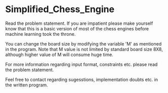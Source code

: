 # Simplified_Chess_Engine

Read the problem statement. If you are impatient please make yourself know that this is a basic version of most of the chess engines before machine learning took the throne.

You can change the board size by modifying the variable 'M' as mentioned in the program. Note that M value is not limited by standard board size 8X8, although higher value of M will consume huge time.

For more information regarding input format, constraints etc. please read the problem statement.

Feel free to contact regarding sugesstions, implementation doubts etc. in the written program. 
